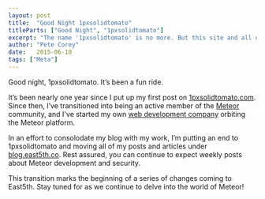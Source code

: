 ```yaml
---
layout: post
title:  "Good Night 1pxsolidtomato"
titleParts: ["Good Night", "1pxsolidtomato"]
excerpt: "The name '1pxsolidtomato' is no more. But this site and all of its content will live on!"
author: "Pete Corey"
date:   2015-06-10
tags: ["Meta"]
---
```


Good night, 1pxsolidtomato. It’s been a fun ride.

It’s been nearly one year since I put up my first post on [1pxsolidtomato.com](1pxsolidtomato.com). Since then, I’ve transitioned into being an active member of the [Meteor](https://www.meteor.com/) community, and I've started my own [web development company](http://www.east5th.co/) orbiting the Meteor platform.

In an effort to consolodate my blog with my work, I’m putting an end to 1pxsolidtomato and moving all of my posts and articles under [blog.east5th.co](/blog/). Rest assured, you can continue to expect weekly posts about Meteor development and security.

This transition marks the beginning of a series of changes coming to East5th. Stay tuned for as we continue to delve into the world of Meteor!
